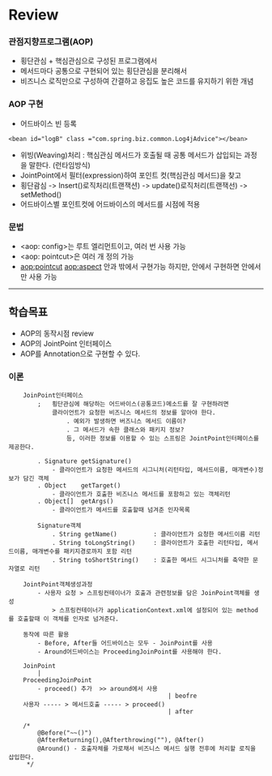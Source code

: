# Review

### 관점지향프로그램(AOP)
- 횡단관심 + 핵심관심으로 구성된 프로그램에서
- 메서드마다 공통으로 구현되어 있는 횡단관심을 분리해서
- 비즈니스 로직만으로 구성하여 간결하고 응집도 높은 코드를 유지하기 위한 개념

### AOP 구현
- 어드바이스 빈 등록
```
<bean id="logB" class ="com.spring.biz.common.Log4jAdvice"></bean>
```
- 위빙(Weaving)처리 : 핵심관심 메서드가 호출될 때 공통 메서드가 삽입되는 과정을 말한다. (런타임방식)
- JointPoint에서 필터(expression)하여 포인트 컷(핵심관심 메서드)을 찾고
- 횡단괌심 -> Insert()로직처리(트랜잭션) -> update()로직처리(트랜잭선) -> setMethod()
- 어드바이스별 포인트컷에 어드바이스의 메서드를 시점에 적용

### 문법
- <aop: config>는 루트 엘리먼트이고, 여러 번 사용 가능
- <aop: pointcut>은 여러 개 정의 가능
- <aop:pointcut> <aop:aspect> 안과 밖에서 구현가능 하지만, 안에서 구현하면 안에서만 사용 가능

-----------------------------------------------------

## 학습목표
- AOP의 동작시점 review
- AOP의 JointPoint 인터페이스
- AOP를 Annotation으로 구현할 수 있다.


### 이론
```
	JoinPoint인터페이스
		;	횡단관심에 해당하는 어드바이스(공통코드)메소드를 잘 구현하려면
			클라이언트가 요청한 비즈니스 메서드의 정보를 알아야 한다.
				. 예외가 발생하면 버즈니스 메서드 이름이?
				. 그 메서드가 속한 클래스와 패키지 정보?
				등, 이러한 정보를 이용할 수 있는 스프링은 JointPoint인터페이스를 제공한다.
		
		. Signature getSignature()
			- 클라이언트가 요청한 메서드의 시그니처(리턴타입, 메서드이름, 매개변수)정보가 담긴 객체
		. Object	getTarget()
			- 클라이언트가 호출한 비즈니스 메서드를 포함하고 있는 객체리턴
		. Object[]	getArgs()
			- 클라이언트가 메서드를 호출할때 넘겨준 인자목록
		
		Signature객체
			. String getName()			: 클라이언트가 요청한 메서드이름 리턴
			. String toLongString()		: 클라이언트가 호출한 리턴타입, 메서드이름, 매개변수를 패키지경로까지 포함 리턴 
			. String toShortString()	: 호출한 메서드 시그니처를 축약한 문자열로 리턴
			
	JointPoint객체생성과정
		- 사용자 요청 > 스프링컨테이너가 호출과 관련정보를 담은 JoinPoint객체를 생성
			> 스프링컨테이너가 applicationContext.xml에 설정되어 있는 method를 호출할때 이 객체를 인자로 넘겨준다.
			
	동작에 따른 활용
		- Before, After들 어드바이스는 모두 - JoinPoint를 사용
		- Around어드바이스는 ProceedingJoinPoint를 사용해야 한다.

	JoinPoint
		|
	ProceedingJoinPoint
		- proceed() 추가	>> around에서 사용
											| beofre
	사용자 ----- > 메서드호출 ----- > proceed()
											| after

	/* 
		@Before("~~()")
		@AfterReturning(),@Afterthrowing(""), @After()
		@Around() - 호출자체를 가로채서 비즈니스 메서드 실행 전후에 처리할 로직을 삽입한다.
	 */

```


